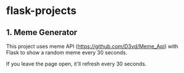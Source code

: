 # flask-projects

## 1. Meme Generator
This project uses meme API (https://github.com/D3vd/Meme_Api) with Flask to show a random meme every 30 seconds.

If you leave the page open, it'll refresh every 30 seconds.
